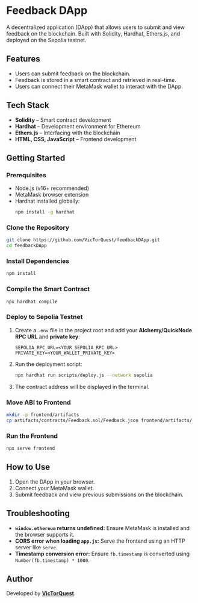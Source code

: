 # Feedback DApp

A decentralized application (DApp) that allows users to submit and view feedback on the blockchain. Built with Solidity, Hardhat, Ethers.js, and deployed on the Sepolia testnet.

## Features
- Users can submit feedback on the blockchain.
- Feedback is stored in a smart contract and retrieved in real-time.
- Users can connect their MetaMask wallet to interact with the DApp.

## Tech Stack
- **Solidity** – Smart contract development
- **Hardhat** – Development environment for Ethereum
- **Ethers.js** – Interfacing with the blockchain
- **HTML, CSS, JavaScript** – Frontend development

## Getting Started

### Prerequisites
- Node.js (v16+ recommended)
- MetaMask browser extension
- Hardhat installed globally:
  ```sh
  npm install -g hardhat
  ```

### Clone the Repository
```sh
git clone https://github.com/VicTorQuest/feedbackDApp.git
cd feedbackDApp
```

### Install Dependencies
```sh
npm install
```

### Compile the Smart Contract
```sh
npx hardhat compile
```

### Deploy to Sepolia Testnet
1. Create a `.env` file in the project root and add your **Alchemy/QuickNode RPC URL** and **private key**:
    ```env
    SEPOLIA_RPC_URL=<YOUR_SEPOLIA_RPC_URL>
    PRIVATE_KEY=<YOUR_WALLET_PRIVATE_KEY>
    ```
2. Run the deployment script:
    ```sh
    npx hardhat run scripts/deploy.js --network sepolia
    ```
3. The contract address will be displayed in the terminal.

### Move ABI to Frontend
```sh
mkdir -p frontend/artifacts
cp artifacts/contracts/Feedback.sol/Feedback.json frontend/artifacts/
```

### Run the Frontend
```sh
npx serve frontend
```

## How to Use
1. Open the DApp in your browser.
2. Connect your MetaMask wallet.
3. Submit feedback and view previous submissions on the blockchain.

## Troubleshooting
- **`window.ethereum` returns undefined:** Ensure MetaMask is installed and the browser supports it.
- **CORS error when loading `app.js`:** Serve the frontend using an HTTP server like `serve`.
- **Timestamp conversion error:** Ensure `fb.timestamp` is converted using `Number(fb.timestamp) * 1000`.

## Author
Developed by **[VicTorQuest](https://github.com/VicTorQuest)**.

